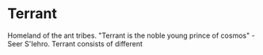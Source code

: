 # Terrant
  
Homeland of the ant tribes. "Terrant is the noble young prince of cosmos" -Seer S'Iehro. Terrant consists of different  
